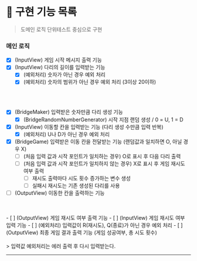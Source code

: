 # 🚀 구현 기능 목록

> 도메인 로직 단위테스트 중심으로 구현

### 메인 로직

- [X] (InputView) 게임 시작 메시지 출력 기능 
- [X] (InputView) 다리의 길이를 입력받는 기능
    - [X] (예외처리) 숫자가 아닌 경우 예외 처리
    - [X] (예외처리) 숫자의 범위가 아닌 경우 예외 처리 (3이상 20이하)
</br>
</br>

- [X] (BridgeMaker) 입력받은 숫자만큼 다리 생성 기능
    - [X] (BridgeRandomNumberGenerator) 시작 지점 랜덤 생성 / 0 = U, 1 = D
- [X] (InputView) 이동할 칸을 입력받는 기능 (다리 생성 수만큼 입력 반복)
    - [X] (예외처리) U나 D가 아닌 경우 예외 처리
- [X] (BridgeGame) 입력받은 이동 칸을 전달받는 기능 (랜덤값과 일치하면 O, 아닐 경우 X)
    - [ ] (처음 입력 값과 시작 포인트가 일치하는 경우) O로 표시 후 다음 다리 출력
    - [ ] (처음 입력 값과 시작 포인트가 일치하지 않는 경우) X로 표시 후 게임 재시도 여부 출력
        - [ ] 재시도 출력마다 시도 횟수 증가하는 변수 생성
        - [ ] 실패시 재시도는 기존 생성된 다리를 사용
- [ ] (OutputView) 이동한 칸을 출력하는 기능
</br>
</br>
- [ ] (OutputView) 게임 재시도 여부 출력 기능
- [ ] (InputView) 게임 재시도 여부 입력 기능
    - [ ] (예외처리) 입력값이 R(재시도), Q(종료)가 아닌 경우 예외 처리
- [ ] (OutputView) 최종 게임 결과 출력 기능 (게임 성공여부, 총 시도 횟수)
</br>
</br>
> 입력값 예외처리는 에러 출력 후 다시 입력받는다.

---